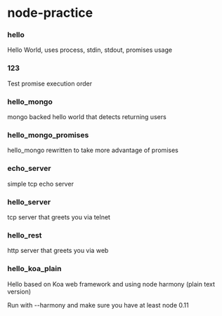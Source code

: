 node-practice
=============

### hello

Hello World, uses process, stdin, stdout, promises usage

### 123

Test promise execution order

### hello_mongo

mongo backed hello world that detects returning users

### hello_mongo_promises

hello_mongo rewritten to take more advantage of promises

### echo_server

simple tcp echo server

### hello_server

tcp server that greets you via telnet

### hello_rest

http server that greets you via web

### hello_koa_plain

Hello based on Koa web framework and using node harmony (plain text version)

Run with --harmony and make sure you have at least node 0.11

